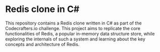 # Redis clone in C#
This repository contains a Redis clone written in C# as part of the Codecrafters.io challenge. 
This project aims to replicate the core functionalities of Redis, a popular in-memory data structure store, while exploring the internals of such a system and learning about the key concepts and architecture of Redis.

